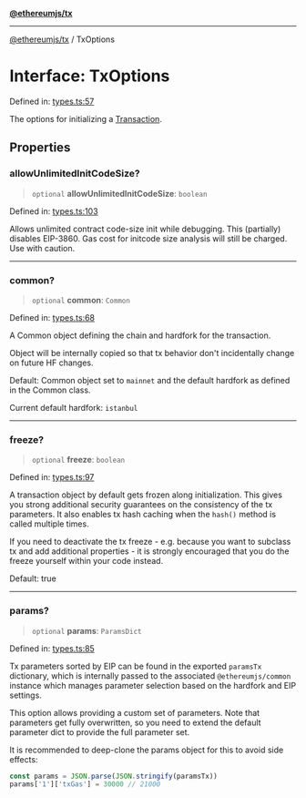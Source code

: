 [**@ethereumjs/tx**](../README.md)

***

[@ethereumjs/tx](../README.md) / TxOptions

# Interface: TxOptions

Defined in: [types.ts:57](https://github.com/ethereumjs/ethereumjs-monorepo/blob/master/packages/tx/src/types.ts#L57)

The options for initializing a [Transaction](Transaction.md).

## Properties

### allowUnlimitedInitCodeSize?

> `optional` **allowUnlimitedInitCodeSize**: `boolean`

Defined in: [types.ts:103](https://github.com/ethereumjs/ethereumjs-monorepo/blob/master/packages/tx/src/types.ts#L103)

Allows unlimited contract code-size init while debugging. This (partially) disables EIP-3860.
Gas cost for initcode size analysis will still be charged. Use with caution.

***

### common?

> `optional` **common**: `Common`

Defined in: [types.ts:68](https://github.com/ethereumjs/ethereumjs-monorepo/blob/master/packages/tx/src/types.ts#L68)

A Common object defining the chain and hardfork for the transaction.

Object will be internally copied so that tx behavior don't incidentally
change on future HF changes.

Default: Common object set to `mainnet` and the default hardfork as defined in the Common class.

Current default hardfork: `istanbul`

***

### freeze?

> `optional` **freeze**: `boolean`

Defined in: [types.ts:97](https://github.com/ethereumjs/ethereumjs-monorepo/blob/master/packages/tx/src/types.ts#L97)

A transaction object by default gets frozen along initialization. This gives you
strong additional security guarantees on the consistency of the tx parameters.
It also enables tx hash caching when the `hash()` method is called multiple times.

If you need to deactivate the tx freeze - e.g. because you want to subclass tx and
add additional properties - it is strongly encouraged that you do the freeze yourself
within your code instead.

Default: true

***

### params?

> `optional` **params**: `ParamsDict`

Defined in: [types.ts:85](https://github.com/ethereumjs/ethereumjs-monorepo/blob/master/packages/tx/src/types.ts#L85)

Tx parameters sorted by EIP can be found in the exported `paramsTx` dictionary,
which is internally passed to the associated `@ethereumjs/common` instance which
manages parameter selection based on the hardfork and EIP settings.

This option allows providing a custom set of parameters. Note that parameters
get fully overwritten, so you need to extend the default parameter dict
to provide the full parameter set.

It is recommended to deep-clone the params object for this to avoid side effects:

```ts
const params = JSON.parse(JSON.stringify(paramsTx))
params['1']['txGas'] = 30000 // 21000
```
